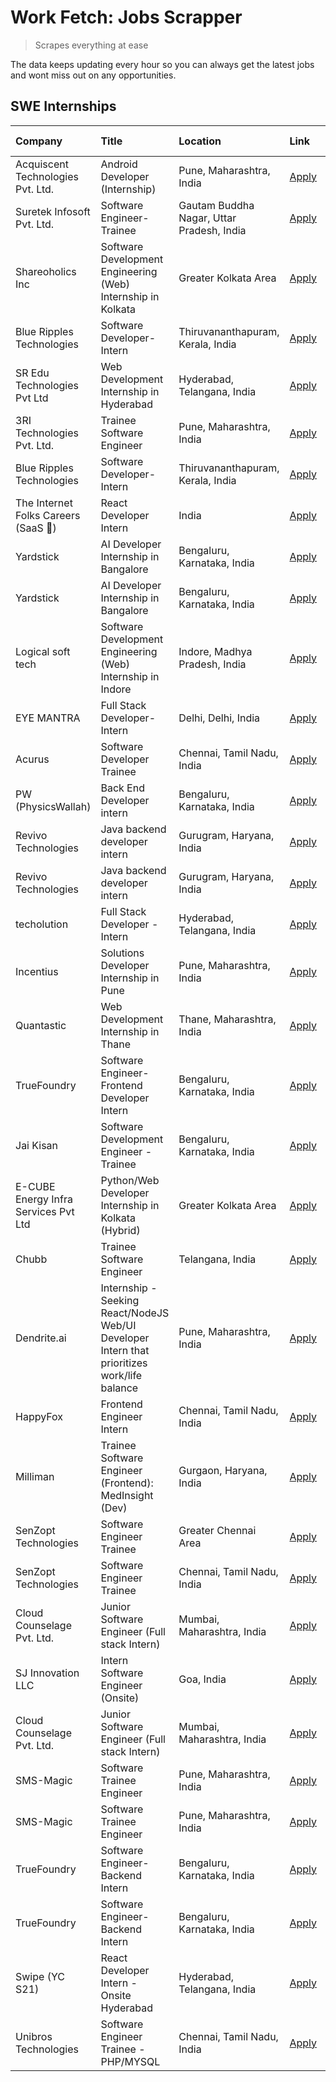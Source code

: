 # Work Fetch: Jobs Scrapper
> Scrapes everything at ease

The data keeps updating every hour so you can always get the latest jobs and wont miss out on any opportunities.

## SWE Internships
<!--START_SECTION:workfetch-->
| Company                              | Title                                                                                        | Location                                  | Link                                                                                                                                                                                                                                                                                                      | Date Posted   |
|:-------------------------------------|:---------------------------------------------------------------------------------------------|:------------------------------------------|:----------------------------------------------------------------------------------------------------------------------------------------------------------------------------------------------------------------------------------------------------------------------------------------------------------|:--------------|
| Acquiscent Technologies Pvt. Ltd.    | Android Developer (Internship)                                                               | Pune, Maharashtra, India                  | [Apply](https://in.linkedin.com/jobs/view/android-developer-internship-at-acquiscent-technologies-pvt-ltd-3917774887?position=55&pageNum=0&refId=73gh1CCVycOW3AyScI9s4g%3D%3D&trackingId=1IioGis%2F%2ByFv0IzEZECLIQ%3D%3D&trk=public_jobs_jserp-result_search-card)                                       | 2024-05-05    |
| Suretek Infosoft Pvt. Ltd.           | Software Engineer-Trainee                                                                    | Gautam Buddha Nagar, Uttar Pradesh, India | [Apply](https://in.linkedin.com/jobs/view/software-engineer-trainee-at-suretek-infosoft-pvt-ltd-3916999948?position=43&pageNum=0&refId=73gh1CCVycOW3AyScI9s4g%3D%3D&trackingId=6Gh0CJGqh6C8XY21Njz2fA%3D%3D&trk=public_jobs_jserp-result_search-card)                                                     | 2024-05-04    |
| Shareoholics Inc                     | Software Development Engineering (Web) Internship in Kolkata                                 | Greater Kolkata Area                      | [Apply](https://in.linkedin.com/jobs/view/software-development-engineering-web-internship-in-kolkata-at-shareoholics-inc-3917065308?position=4&pageNum=0&refId=73gh1CCVycOW3AyScI9s4g%3D%3D&trackingId=hvA2ScwltgmzO1ysW8iXgA%3D%3D&trk=public_jobs_jserp-result_search-card)                             | 2024-05-03    |
| Blue Ripples Technologies            | Software Developer- Intern                                                                   | Thiruvananthapuram, Kerala, India         | [Apply](https://in.linkedin.com/jobs/view/software-developer-intern-at-blue-ripples-technologies-3913669644?position=31&pageNum=0&refId=73gh1CCVycOW3AyScI9s4g%3D%3D&trackingId=qZ8Ha5LkIQkf1razILkyCA%3D%3D&trk=public_jobs_jserp-result_search-card)                                                    | 2024-05-01    |
| SR Edu Technologies Pvt Ltd          | Web Development Internship in Hyderabad                                                      | Hyderabad, Telangana, India               | [Apply](https://in.linkedin.com/jobs/view/web-development-internship-in-hyderabad-at-sr-edu-technologies-pvt-ltd-3915582854?position=40&pageNum=0&refId=73gh1CCVycOW3AyScI9s4g%3D%3D&trackingId=%2Bvw26itxBo58M8SCacBh7Q%3D%3D&trk=public_jobs_jserp-result_search-card)                                  | 2024-05-01    |
| 3RI Technologies Pvt. Ltd.           | Trainee Software Engineer                                                                    | Pune, Maharashtra, India                  | [Apply](https://in.linkedin.com/jobs/view/trainee-software-engineer-at-3ri-technologies-pvt-ltd-3912869178?position=54&pageNum=0&refId=73gh1CCVycOW3AyScI9s4g%3D%3D&trackingId=7YWdvcqsuBesZijRB1CsrA%3D%3D&trk=public_jobs_jserp-result_search-card)                                                     | 2024-05-01    |
| Blue Ripples Technologies            | Software Developer- Intern                                                                   | Thiruvananthapuram, Kerala, India         | [Apply](https://in.linkedin.com/jobs/view/software-developer-intern-at-blue-ripples-technologies-3913669644?position=6&pageNum=2&refId=mXUewxoFevNdvQhIdg5m5g%3D%3D&trackingId=yzHFn0X15Y36nAkPfIYDsg%3D%3D&trk=public_jobs_jserp-result_search-card)                                                     | 2024-05-01    |
| The Internet Folks Careers (SaaS 🚀)  | React Developer Intern                                                                       | India                                     | [Apply](https://in.linkedin.com/jobs/view/react-developer-intern-at-the-internet-folks-careers-saas-%F0%9F%9A%80-3911499052?position=59&pageNum=0&refId=73gh1CCVycOW3AyScI9s4g%3D%3D&trackingId=96%2FXw3MKdOMNVBYDB9YXhA%3D%3D&trk=public_jobs_jserp-result_search-card)                                  | 2024-04-29    |
| Yardstick                            | AI Developer Internship in Bangalore                                                         | Bengaluru, Karnataka, India               | [Apply](https://in.linkedin.com/jobs/view/ai-developer-internship-in-bangalore-at-yardstick-3912040150?position=30&pageNum=0&refId=73gh1CCVycOW3AyScI9s4g%3D%3D&trackingId=BKCOewqGgSUYt8CkIKrLpw%3D%3D&trk=public_jobs_jserp-result_search-card)                                                         | 2024-04-26    |
| Yardstick                            | AI Developer Internship in Bangalore                                                         | Bengaluru, Karnataka, India               | [Apply](https://in.linkedin.com/jobs/view/ai-developer-internship-in-bangalore-at-yardstick-3912040150?position=5&pageNum=2&refId=mXUewxoFevNdvQhIdg5m5g%3D%3D&trackingId=jjZqS4MwW%2BCnK5Gpjj4l6Q%3D%3D&trk=public_jobs_jserp-result_search-card)                                                        | 2024-04-26    |
| Logical soft tech                    | Software Development Engineering (Web) Internship in Indore                                  | Indore, Madhya Pradesh, India             | [Apply](https://in.linkedin.com/jobs/view/software-development-engineering-web-internship-in-indore-at-logical-soft-tech-3911339813?position=23&pageNum=0&refId=73gh1CCVycOW3AyScI9s4g%3D%3D&trackingId=2uIxukxhzL%2FeEAaXDWVY%2BA%3D%3D&trk=public_jobs_jserp-result_search-card)                        | 2024-04-25    |
| EYE MANTRA                           | Full Stack Developer- Intern                                                                 | Delhi, Delhi, India                       | [Apply](https://in.linkedin.com/jobs/view/full-stack-developer-intern-at-eye-mantra-3909036272?position=46&pageNum=0&refId=73gh1CCVycOW3AyScI9s4g%3D%3D&trackingId=9nfRxMBJd4f4vv3YZbMdfg%3D%3D&trk=public_jobs_jserp-result_search-card)                                                                 | 2024-04-25    |
| Acurus                               | Software Developer Trainee                                                                   | Chennai, Tamil Nadu, India                | [Apply](https://in.linkedin.com/jobs/view/software-developer-trainee-at-acurus-3907363844?position=13&pageNum=0&refId=73gh1CCVycOW3AyScI9s4g%3D%3D&trackingId=Fq5iJYPomNaM%2BEd0NII%2BwQ%3D%3D&trk=public_jobs_jserp-result_search-card)                                                                  | 2024-04-23    |
| PW (PhysicsWallah)                   | Back End Developer intern                                                                    | Bengaluru, Karnataka, India               | [Apply](https://in.linkedin.com/jobs/view/back-end-developer-intern-at-pw-physicswallah-3907293630?position=16&pageNum=0&refId=73gh1CCVycOW3AyScI9s4g%3D%3D&trackingId=g29mEFBfV5JgspZhfGJsoQ%3D%3D&trk=public_jobs_jserp-result_search-card)                                                             | 2024-04-22    |
| Revivo Technologies                  | Java backend developer intern                                                                | Gurugram, Haryana, India                  | [Apply](https://in.linkedin.com/jobs/view/java-backend-developer-intern-at-revivo-technologies-3906034446?position=33&pageNum=0&refId=73gh1CCVycOW3AyScI9s4g%3D%3D&trackingId=KVOwTAMteAt6VXpnRkRmXw%3D%3D&trk=public_jobs_jserp-result_search-card)                                                      | 2024-04-19    |
| Revivo Technologies                  | Java backend developer intern                                                                | Gurugram, Haryana, India                  | [Apply](https://in.linkedin.com/jobs/view/java-backend-developer-intern-at-revivo-technologies-3906034446?position=8&pageNum=2&refId=mXUewxoFevNdvQhIdg5m5g%3D%3D&trackingId=Ons9e6xXyJ5MDDwGpRZnVQ%3D%3D&trk=public_jobs_jserp-result_search-card)                                                       | 2024-04-19    |
| techolution                          | Full Stack Developer - Intern                                                                | Hyderabad, Telangana, India               | [Apply](https://in.linkedin.com/jobs/view/full-stack-developer-intern-at-techolution-3904814977?position=36&pageNum=0&refId=73gh1CCVycOW3AyScI9s4g%3D%3D&trackingId=nD06caV49C%2FM93F3bYGe0A%3D%3D&trk=public_jobs_jserp-result_search-card)                                                              | 2024-04-18    |
| Incentius                            | Solutions Developer Internship in Pune                                                       | Pune, Maharashtra, India                  | [Apply](https://in.linkedin.com/jobs/view/solutions-developer-internship-in-pune-at-incentius-3904329499?position=10&pageNum=0&refId=73gh1CCVycOW3AyScI9s4g%3D%3D&trackingId=whKyTJxI3rrMMI7Sb2%2BjRQ%3D%3D&trk=public_jobs_jserp-result_search-card)                                                     | 2024-04-17    |
| Quantastic                           | Web Development Internship in Thane                                                          | Thane, Maharashtra, India                 | [Apply](https://in.linkedin.com/jobs/view/web-development-internship-in-thane-at-quantastic-3888221292?position=56&pageNum=0&refId=73gh1CCVycOW3AyScI9s4g%3D%3D&trackingId=sCN3%2FVy1h0hLY4Fw4Xoi3Q%3D%3D&trk=public_jobs_jserp-result_search-card)                                                       | 2024-04-08    |
| TrueFoundry                          | Software Engineer- Frontend Developer Intern                                                 | Bengaluru, Karnataka, India               | [Apply](https://in.linkedin.com/jobs/view/software-engineer-frontend-developer-intern-at-truefoundry-3887320206?position=12&pageNum=0&refId=73gh1CCVycOW3AyScI9s4g%3D%3D&trackingId=8zo6cX2yTnJhULGMB4ZDCw%3D%3D&trk=public_jobs_jserp-result_search-card)                                                | 2024-04-05    |
| Jai Kisan                            | Software Development Engineer - Trainee                                                      | Bengaluru, Karnataka, India               | [Apply](https://in.linkedin.com/jobs/view/software-development-engineer-trainee-at-jai-kisan-3913911193?position=17&pageNum=0&refId=73gh1CCVycOW3AyScI9s4g%3D%3D&trackingId=nllFXlcvtkRDNvbskiogFQ%3D%3D&trk=public_jobs_jserp-result_search-card)                                                        | 2024-04-04    |
| E-CUBE Energy Infra Services Pvt Ltd | Python/Web Developer Internship in Kolkata (Hybrid)                                          | Greater Kolkata Area                      | [Apply](https://in.linkedin.com/jobs/view/python-web-developer-internship-in-kolkata-hybrid-at-e-cube-energy-infra-services-pvt-ltd-3882160442?position=6&pageNum=0&refId=73gh1CCVycOW3AyScI9s4g%3D%3D&trackingId=9g7%2Be0B3LYn6NFs4HCBUQw%3D%3D&trk=public_jobs_jserp-result_search-card)                | 2024-04-02    |
| Chubb                                | Trainee Software Engineer                                                                    | Telangana, India                          | [Apply](https://in.linkedin.com/jobs/view/trainee-software-engineer-at-chubb-3909641440?position=14&pageNum=0&refId=73gh1CCVycOW3AyScI9s4g%3D%3D&trackingId=%2BYyAOftmAt96JrGzaLHjSQ%3D%3D&trk=public_jobs_jserp-result_search-card)                                                                      | 2024-03-30    |
| Dendrite.ai                          | Internship - Seeking React/NodeJS Web/UI Developer Intern that prioritizes work/life balance | Pune, Maharashtra, India                  | [Apply](https://in.linkedin.com/jobs/view/internship-seeking-react-nodejs-web-ui-developer-intern-that-prioritizes-work-life-balance-at-dendrite-ai-3853583200?position=38&pageNum=0&refId=73gh1CCVycOW3AyScI9s4g%3D%3D&trackingId=IVwgrw8RuaOhyT4ihnz4xw%3D%3D&trk=public_jobs_jserp-result_search-card) | 2024-03-12    |
| HappyFox                             | Frontend Engineer Intern                                                                     | Chennai, Tamil Nadu, India                | [Apply](https://in.linkedin.com/jobs/view/frontend-engineer-intern-at-happyfox-3848357951?position=57&pageNum=0&refId=73gh1CCVycOW3AyScI9s4g%3D%3D&trackingId=aE7LACTH69%2BZ%2BTxAIfwFrw%3D%3D&trk=public_jobs_jserp-result_search-card)                                                                  | 2024-03-07    |
| Milliman                             | Trainee Software Engineer (Frontend): MedInsight (Dev)                                       | Gurgaon, Haryana, India                   | [Apply](https://in.linkedin.com/jobs/view/trainee-software-engineer-frontend-medinsight-dev-at-milliman-3792874280?position=8&pageNum=0&refId=73gh1CCVycOW3AyScI9s4g%3D%3D&trackingId=NPyHlpxVfAhVAVUy1whH1Q%3D%3D&trk=public_jobs_jserp-result_search-card)                                              | 2024-03-01    |
| SenZopt Technologies                 | Software Engineer Trainee                                                                    | Greater Chennai Area                      | [Apply](https://in.linkedin.com/jobs/view/software-engineer-trainee-at-senzopt-technologies-3827688781?position=37&pageNum=0&refId=73gh1CCVycOW3AyScI9s4g%3D%3D&trackingId=uV0s3CuNBz2kAFhndqc5Kw%3D%3D&trk=public_jobs_jserp-result_search-card)                                                         | 2024-02-12    |
| SenZopt Technologies                 | Software Engineer Trainee                                                                    | Chennai, Tamil Nadu, India                | [Apply](https://in.linkedin.com/jobs/view/software-engineer-trainee-at-senzopt-technologies-3827686880?position=53&pageNum=0&refId=73gh1CCVycOW3AyScI9s4g%3D%3D&trackingId=3Gj3X%2Bh4rMGh%2BGB1708qUQ%3D%3D&trk=public_jobs_jserp-result_search-card)                                                     | 2024-02-12    |
| Cloud Counselage Pvt. Ltd.           | Junior Software Engineer (Full stack Intern)                                                 | Mumbai, Maharashtra, India                | [Apply](https://in.linkedin.com/jobs/view/junior-software-engineer-full-stack-intern-at-cloud-counselage-pvt-ltd-3803132814?position=32&pageNum=0&refId=73gh1CCVycOW3AyScI9s4g%3D%3D&trackingId=%2FV7v6XccklAYeLbPXJI8WQ%3D%3D&trk=public_jobs_jserp-result_search-card)                                  | 2024-01-11    |
| SJ Innovation LLC                    | Intern Software Engineer (Onsite)                                                            | Goa, India                                | [Apply](https://in.linkedin.com/jobs/view/intern-software-engineer-onsite-at-sj-innovation-llc-3799959011?position=49&pageNum=0&refId=73gh1CCVycOW3AyScI9s4g%3D%3D&trackingId=G48Rp6VQLQJ8%2FaiM7qaZ9A%3D%3D&trk=public_jobs_jserp-result_search-card)                                                    | 2024-01-11    |
| Cloud Counselage Pvt. Ltd.           | Junior Software Engineer (Full stack Intern)                                                 | Mumbai, Maharashtra, India                | [Apply](https://in.linkedin.com/jobs/view/junior-software-engineer-full-stack-intern-at-cloud-counselage-pvt-ltd-3803132814?position=7&pageNum=2&refId=mXUewxoFevNdvQhIdg5m5g%3D%3D&trackingId=eULqbUsXZbWE5wU8emr0bA%3D%3D&trk=public_jobs_jserp-result_search-card)                                     | 2024-01-11    |
| SMS-Magic                            | Software Trainee Engineer                                                                    | Pune, Maharashtra, India                  | [Apply](https://in.linkedin.com/jobs/view/software-trainee-engineer-at-sms-magic-3761409781?position=34&pageNum=0&refId=73gh1CCVycOW3AyScI9s4g%3D%3D&trackingId=H7TdqkCW6QUV%2FD6m2sTo1w%3D%3D&trk=public_jobs_jserp-result_search-card)                                                                  | 2023-11-16    |
| SMS-Magic                            | Software Trainee Engineer                                                                    | Pune, Maharashtra, India                  | [Apply](https://in.linkedin.com/jobs/view/software-trainee-engineer-at-sms-magic-3761409781?position=9&pageNum=2&refId=mXUewxoFevNdvQhIdg5m5g%3D%3D&trackingId=XDkcmjRHgLIlVCguBDs%2FMw%3D%3D&trk=public_jobs_jserp-result_search-card)                                                                   | 2023-11-16    |
| TrueFoundry                          | Software Engineer-Backend Intern                                                             | Bengaluru, Karnataka, India               | [Apply](https://in.linkedin.com/jobs/view/software-engineer-backend-intern-at-truefoundry-3779508170?position=35&pageNum=0&refId=73gh1CCVycOW3AyScI9s4g%3D%3D&trackingId=wXHdV017yUS5HSzpV%2FLUww%3D%3D&trk=public_jobs_jserp-result_search-card)                                                         | 2023-11-10    |
| TrueFoundry                          | Software Engineer-Backend Intern                                                             | Bengaluru, Karnataka, India               | [Apply](https://in.linkedin.com/jobs/view/software-engineer-backend-intern-at-truefoundry-3779508170?position=10&pageNum=2&refId=mXUewxoFevNdvQhIdg5m5g%3D%3D&trackingId=8Ow2itlQUUaihV3s1zl7LQ%3D%3D&trk=public_jobs_jserp-result_search-card)                                                           | 2023-11-10    |
| Swipe (YC S21)                       | React Developer Intern - Onsite Hyderabad                                                    | Hyderabad, Telangana, India               | [Apply](https://in.linkedin.com/jobs/view/react-developer-intern-onsite-hyderabad-at-swipe-yc-s21-3737600089?position=44&pageNum=0&refId=73gh1CCVycOW3AyScI9s4g%3D%3D&trackingId=Ssw%2BNKFQoD0iNnBRzTdyNQ%3D%3D&trk=public_jobs_jserp-result_search-card)                                                 | 2023-10-13    |
| Unibros Technologies                 | Software Engineer Trainee - PHP/MYSQL                                                        | Chennai, Tamil Nadu, India                | [Apply](https://in.linkedin.com/jobs/view/software-engineer-trainee-php-mysql-at-unibros-technologies-3656599241?position=39&pageNum=0&refId=73gh1CCVycOW3AyScI9s4g%3D%3D&trackingId=Dr2lqiK47%2B4MVXxzMJ1ASg%3D%3D&trk=public_jobs_jserp-result_search-card)                                             | 2023-06-12    |
<!--END_SECTION:workfetch-->
